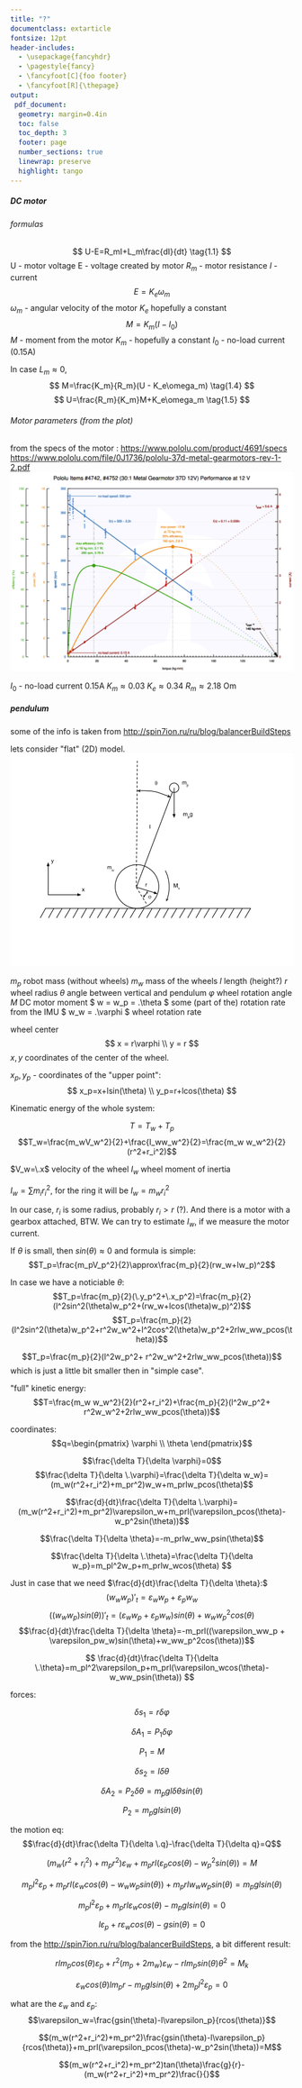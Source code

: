 ```yaml
---
title: "?"
documentclass: extarticle
fontsize: 12pt
header-includes: 
  - \usepackage{fancyhdr}
  - \pagestyle{fancy}
  - \fancyfoot[C]{foo footer}
  - \fancyfoot[R]{\thepage}
output: 
 pdf_document:
  geometry: margin=0.4in
  toc: false
  toc_depth: 3
  footer: page
  number_sections: true
  linewrap: preserve
  highlight: tango
---
```



##### DC motor
###### formulas

$$ 
U-E=R_mI+L_m\frac{dI}{dt}
\tag{1.1}
$$
U - motor voltage
E - voltage created by motor
$R_m$ - motor resistance
$I$ - current
$$
E=K_e\omega_m
\tag{1.2}
$$
$\omega_m$ - angular velocity of the motor
$K_e$ hopefully a constant
$$
M=K_m(I-I_0)
\tag{1.3}
$$
$M$ - moment from the motor
$K_m$ - hopefully a constant
$I_0$ - no-load current (0.15A)

In case $L_m\approx0$, 
$$
M=\frac{K_m}{R_m}(U - K_e\omega_m)
\tag{1.4}
$$
$$
U=\frac{R_m}{K_m}M+K_e\omega_m
\tag{1.5}
$$

###### Motor parameters (from the plot)

from the specs of the motor : https://www.pololu.com/product/4691/specs
https://www.pololu.com/file/0J1736/pololu-37d-metal-gearmotors-rev-1-2.pdf
![](pic/motor.png)


$I_0$ - no-load current 0.15A
$K_m\approx0.03$
$K_e\approx0.34$
$R_m\approx2.18$ Om



##### pendulum
some of the info is taken from http://spin7ion.ru/ru/blog/balancerBuildSteps

lets consider "flat" (2D) model.
![](pic/wheele.png)

$m_p$ robot mass (without wheels)
$m_w$ mass of the wheels
$l$ length (height?) 
$r$ wheel radius
$\theta$ angle between vertical and pendulum
$\varphi$ wheel rotation angle
$M$ DC motor moment
$ w = w_p = \.\theta $ some (part of the) rotation rate from the IMU
$ w_w = \.\varphi $ wheel rotation rate


wheel center
$$ x = r\varphi \\ y = r $$
$x, y$ coordinates of the center of the wheel.


$x_p, y_p$ - coordinates of the "upper point":
$$  x_p=x+lsin(\theta) \\ y_p=r+lcos(\theta) $$

Kinematic energy of the whole system:

$$T=T_w+T_p$$
$$T_w=\frac{m_wV_w^2}{2}+\frac{I_ww_w^2}{2}=\frac{m_w w_w^2}{2}(r^2+r_i^2)$$

$V_w=\.x$  velocity of the wheel
$I_w$ wheel moment of inertia

$I_w=\sum m_ir_i^2$, for the ring it will be $I_w=m_wr_i^2$

In our case, $r_i$ is some radius, probably $r_i > r$ (?). And there is a motor with a gearbox attached, BTW. We can try to estimate $I_w$, if we measure the motor current.

If $\theta$ is small, then $sin(\theta)\approx0$ and formula is simple:
$$T_p=\frac{m_pV_p^2}{2}\approx\frac{m_p}{2}(rw_w+lw_p)^2$$

In case we have a noticiable $\theta$:
$$T_p=\frac{m_p}{2}(\.y_p^2+\.x_p^2)=\frac{m_p}{2}(l^2sin^2(\theta)w_p^2+(rw_w+lcos(\theta)w_p)^2)$$
$$T_p=\frac{m_p}{2}(l^2sin^2(\theta)w_p^2+r^2w_w^2+l^2cos^2(\theta)w_p^2+2rlw_ww_pcos(\theta))$$

$$T_p=\frac{m_p}{2}(l^2w_p^2+  r^2w_w^2+2rlw_ww_pcos(\theta))$$
which is just a little bit smaller then in "simple case".

"full" kinetic energy:
$$T=\frac{m_w w_w^2}{2}(r^2+r_i^2)+\frac{m_p}{2}(l^2w_p^2+  r^2w_w^2+2rlw_ww_pcos(\theta))$$

coordinates:
$$q=\begin{pmatrix}  \varphi \\ \theta \end{pmatrix}$$

$$\frac{\delta T}{\delta  \varphi}=0$$
$$\frac{\delta T}{\delta \.\varphi}=\frac{\delta T}{\delta w_w}=(m_w(r^2+r_i^2)+m_pr^2)w_w+m_prlw_pcos(\theta)$$

$$\frac{d}{dt}\frac{\delta T}{\delta \.\varphi}=(m_w(r^2+r_i^2)+m_pr^2)\varepsilon_w+m_prl(\varepsilon_pcos(\theta)-w_p^2sin(\theta))$$

$$\frac{\delta T}{\delta \theta}=-m_prlw_ww_psin(\theta)$$

$$\frac{\delta T}{\delta \.\theta}=\frac{\delta T}{\delta w_p}=m_pl^2w_p+m_prlw_wcos(\theta)     $$

Just in case that we need $\frac{d}{dt}\frac{\delta T}{\delta \theta}:$
$$(w_ww_p)'_t=\varepsilon_ww_p + \varepsilon_pw_w$$
$$((w_ww_p)sin(\theta))'_t=(\varepsilon_ww_p + \varepsilon_pw_w)sin(\theta)+w_ww_p^2cos(\theta)$$
$$\frac{d}{dt}\frac{\delta T}{\delta \theta}=-m_prl((\varepsilon_ww_p + \varepsilon_pw_w)sin(\theta)+w_ww_p^2cos(\theta))$$

$$
\frac{d}{dt}\frac{\delta T}{\delta \.\theta}=m_pl^2\varepsilon_p+m_prl(\varepsilon_wcos(\theta)-w_ww_psin(\theta))
$$

forces:

$$\delta s_1=r\delta \varphi$$

$$\delta A_1=P_1\delta \varphi$$

$$P_1=M$$

$$\delta s_2=l \delta \theta$$

$$\delta A_2=P_2\delta \theta=m_pgl\delta \theta sin(\theta)$$

$$P_2=m_pglsin(\theta)$$

the motion eq:
$$\frac{d}{dt}\frac{\delta T}{\delta \.q}-\frac{\delta T}{\delta q}=Q$$

$$(m_w(r^2+r_i^2)+m_pr^2)\varepsilon_w+m_prl(\varepsilon_pcos(\theta)-w_p^2sin(\theta))=M$$

$$m_pl^2\varepsilon_p+m_prl(\varepsilon_wcos(\theta)-w_ww_psin(\theta))+m_prlw_ww_psin(\theta)=m_pglsin(\theta)$$

$$m_pl^2\varepsilon_p+m_prl\varepsilon_wcos(\theta)-m_pglsin(\theta)=0$$

$$l\varepsilon_p+r\varepsilon_wcos(\theta)-gsin(\theta)=0$$


from the http://spin7ion.ru/ru/blog/balancerBuildSteps, a bit different result:

$$rlm_pcos(\theta)\varepsilon_p+r^2(m_p+2m_w)\varepsilon_w-rlm_psin(\theta)\theta^2=M_k  $$

$$\varepsilon_wcos(\theta)lm_pr-m_pglsin(\theta)+2m_pl^2\varepsilon_p=0$$

what are the $\varepsilon_w$ and $\varepsilon_p$:
$$\varepsilon_w=\frac{gsin(\theta)-l\varepsilon_p}{rcos(\theta)}$$

$$(m_w(r^2+r_i^2)+m_pr^2)\frac{gsin(\theta)-l\varepsilon_p}{rcos(\theta)}+m_prl(\varepsilon_pcos(\theta)-w_p^2sin(\theta))=M$$

$$(m_w(r^2+r_i^2)+m_pr^2)tan(\theta)\frac{g}{r}-(m_w(r^2+r_i^2)+m_pr^2)\frac{}{}$$





